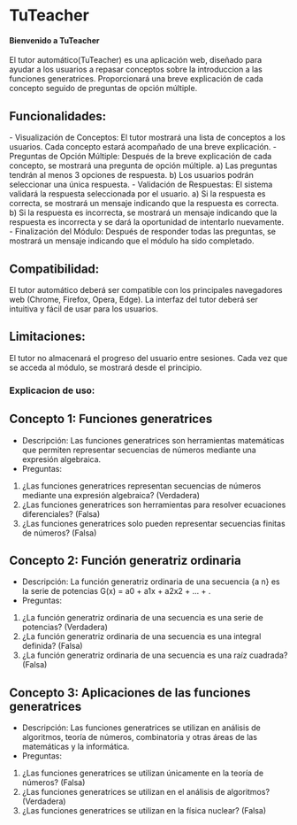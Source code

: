 # TuTeacher
<h4>Bienvenido a TuTeacher</h4>

El tutor automático(TuTeacher) es una aplicación web, diseñado para ayudar a los
usuarios a repasar conceptos sobre la introduccion a las funciones generatrices.
Proporcionará una breve explicación de cada concepto seguido de preguntas de
opción múltiple.

<h2>Funcionalidades:</h2>
- Visualización de Conceptos: El tutor mostrará una lista de conceptos a los
usuarios. Cada concepto estará acompañado de una breve explicación.
- Preguntas de Opción Múltiple: Después de la breve explicación de cada concepto,
se mostrará una pregunta de opción múltiple.
a) Las preguntas tendrán al menos 3 opciones de respuesta.
b) Los usuarios podrán seleccionar una única respuesta.
- Validación de Respuestas: El sistema validará la respuesta seleccionada por el
usuario.
a) Si la respuesta es correcta, se mostrará un mensaje indicando que la respuesta
es correcta.
b) Si la respuesta es incorrecta, se mostrará un mensaje indicando que la respuesta
es incorrecta y se dará la oportunidad de intentarlo nuevamente.
- Finalización del Módulo: Después de responder todas las preguntas, se mostrará
un mensaje indicando que el módulo ha sido completado.

<h2>Compatibilidad:</h2>
El tutor automático deberá ser compatible con los principales navegadores web
(Chrome, Firefox, Opera, Edge).
La interfaz del tutor deberá ser intuitiva y fácil de usar para los usuarios.

<h2>Limitaciones:</h2>

El tutor no almacenará el progreso del usuario entre sesiones. Cada vez que se
acceda al módulo, se mostrará desde el principio.

<h3>Explicacion de uso:</h3>

<h2>Concepto 1: Funciones generatrices</h2>

- Descripción: Las funciones generatrices son herramientas matemáticas que
permiten representar secuencias de números mediante una expresión algebraica.
- Preguntas:
1. ¿Las funciones generatrices representan secuencias de números mediante una
expresión algebraica? (Verdadera)
2. ¿Las funciones generatrices son herramientas para resolver ecuaciones
diferenciales? (Falsa)
3. ¿Las funciones generatrices solo pueden representar secuencias finitas de
números? (Falsa)

<h2>Concepto 2: Función generatriz ordinaria</h2>

- Descripción: La función generatriz ordinaria de una secuencia {a n} es la serie de
potencias G(x) = a0 + a1x + a2x2 + … + .
- Preguntas:
1. ¿La función generatriz ordinaria de una secuencia es una serie de potencias?
(Verdadera)
2. ¿La función generatriz ordinaria de una secuencia es una integral definida? (Falsa)
3. ¿La función generatriz ordinaria de una secuencia es una raíz cuadrada? (Falsa)

<h2>Concepto 3: Aplicaciones de las funciones generatrices</h2>

- Descripción: Las funciones generatrices se utilizan en análisis de algoritmos,
teoría de números, combinatoria y otras áreas de las matemáticas y la informática.
- Preguntas:
1. ¿Las funciones generatrices se utilizan únicamente en la teoría de números?
(Falsa)
2. ¿Las funciones generatrices se utilizan en el análisis de algoritmos? (Verdadera)
3. ¿Las funciones generatrices se utilizan en la física nuclear? (Falsa)